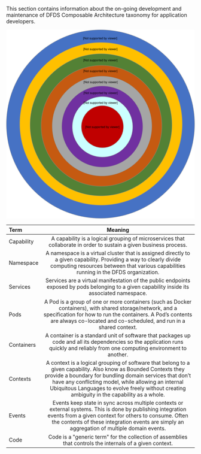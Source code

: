This section contains information about the on-going development and maintenance of DFDS Composable Architecture taxonomy for application developers.

![alt text](https://github.com/dfds/cag/blob/master/docs/images/Composable_Architecture_Guidelines_Taxonomy.svg "Taxonomy - CAG")

| Term       | Meaning  |
| :------------- | :----------: |
|  Capability    | A capability is a logical grouping of microservices that collaborate in order to sustain a given business process.   |
|  Namespace     | A namespace is a virtual cluster that is assigned directly to a given capability. Providing a way to clearly divide computing resources between that various capabilities running in the DFDS organization. |
|  Services      | Services are a virtual manifestation of the public endpoints exposed by pods belonging to a given capability inside its associated namespace. |
|  Pods          | A Pod is a group of one or more containers (such as Docker containers), with shared storage/network, and a specification for how to run the containers. A Pod’s contents are always co-located and co-scheduled, and run in a shared context. |
|  Containers    | A container is a standard unit of software that packages up code and all its dependencies so the application runs quickly and reliably from one computing environment to another. |
|  Contexts      | A context is a logical grouping of software that belong to a given capability. Also know as Bounded Contexts they provide a boundary for bundling domain services that don’t have any conflicting model, while allowing an internal Ubiquitous Languages to evolve freely without creating ambiguity in the capability as a whole. |
|  Events        | Events keep state in sync across multiple contexts or external systems. This is done by publishing integration events from a given context for others to consume. Often the contents of these integration events are simply an aggregation of multiple domain events. |
|  Code          | Code is a "generic term" for the collection of assemblies that controls the internals of a given context. |